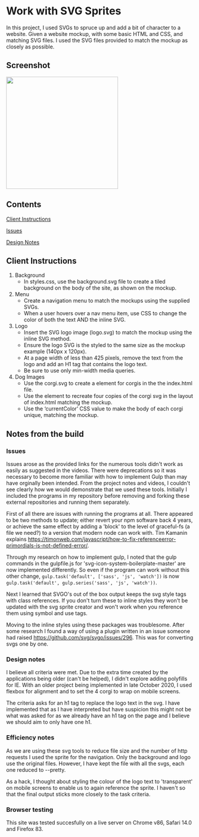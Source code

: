 # Work with SVG Sprites

In this project, I used SVGs to spruce up and add a bit of character to a website. Given a website mockup, with some basic HTML and CSS, and matching SVG files. I used the SVG files provided to match the mockup as closely as possible.

## Screenshot

<img width="300px" src="https://user-images.githubusercontent.com/19231569/214060073-4afe8c50-547a-4d5e-80d5-66ab040715ba.png" >

## Contents

[Client Instructions](#client-instructions)

[Issues](#issues)

[Design Notes](#design-notes)

## Client Instructions

1. Background
   - In styles.css, use the background.svg file to create a tiled background on the body of the site, as shown on the mockup.
2. Menu
   - Create a navigation menu to match the mockups using the supplied SVGs.
   - When a user hovers over a nav menu item, use CSS to change the color of both the text AND the inline SVG.
3. Logo
   - Insert the SVG logo image (logo.svg) to match the mockup using the inline SVG method.
   - Ensure the logo SVG is the styled to the same size as the mockup example (140px x 120px).
   - At a page width of less than 425 pixels, remove the text from the logo and add an H1 tag that contains the logo text.
   - Be sure to use only min-width media queries.
4. Dog Images
   - Use the corgi.svg to create a <symbol> element for corgis in the the index.html file.
   - Use the <use> element to recreate four copies of the corgi svg in the layout of index.html matching the mockup.
   - Use the ‘currentColor’ CSS value to make the body of each corgi unique, matching the mockup.

## Notes from the build

### Issues

Issues arose as the provided links for the numerous tools didn't work as easily as suggested in the videos. There were deprecations so it was necessary to become more familiar with how to implement Gulp than may have orginally been intended. From the project notes and videos, I couldn't see clearly how we would demonstrate that we used these tools. Initially I included the programs in my repository before removing and forking these external repositories and running them separately.

First of all there are issues with running the programs at all. There appeared to be two methods to update; either revert your npm software back 4 years, or achieve the same effect by adding a 'block' to the level of graceful-fs (a file we need?) to a version that modern node can work with. Tim Kamanin explains https://timonweb.com/javascript/how-to-fix-referenceerror-primordials-is-not-defined-error/.

Through my research on how to implement gulp, I noted that the gulp commands in the gulpfile.js for 'svg-icon-system-boilerplate-master' are now implemented differently. So even if the program can work without this other change, `gulp.task('default', ['sass', 'js', 'watch'])` is now `gulp.task('default', gulp.series('sass', 'js', 'watch'))`.

Next I learned that SVGO's out of the box output keeps the svg style tags with class references. If you don't turn these to inline styles they won't be updated with the svg sprite creator and won't work when you reference them using symbol and use tags.

Moving to the inline styles using these packages was troublesome. After some research I found a way of using a plugin written in an issue someone had raised https://github.com/svg/svgo/issues/296. This was for converting svgs one by one.

### Design notes

I believe all criteria were met. Due to the extra time created by the applications being older (can't be helped), I didn't explore adding polyfills for IE. With an older project being implemented in late October 2020, I used flexbox for alignment and to set the 4 corgi to wrap on mobile screens.

The criteria asks for an h1 tag to replace the logo text in the svg. I have implemented that as I have interpreted but have suspicion this might not be what was asked for as we already have an h1 tag on the page and I believe we should aim to only have one h1.

### Efficiency notes

As we are using these svg tools to reduce file size and the number of http requests I used the sprite for the navigation. Only the background and logo use the original files. However, I have kept the file with all the svgs, each one reduced to --pretty.

As a hack, I thought about styling the colour of the logo text to 'transparent' on mobile screens to enable us to again reference the sprite. I haven't so that the final output sticks more closely to the task criteria.

### Browser testing

This site was tested succesfully on a live server on Chrome v86, Safari 14.0 and Firefox 83.
